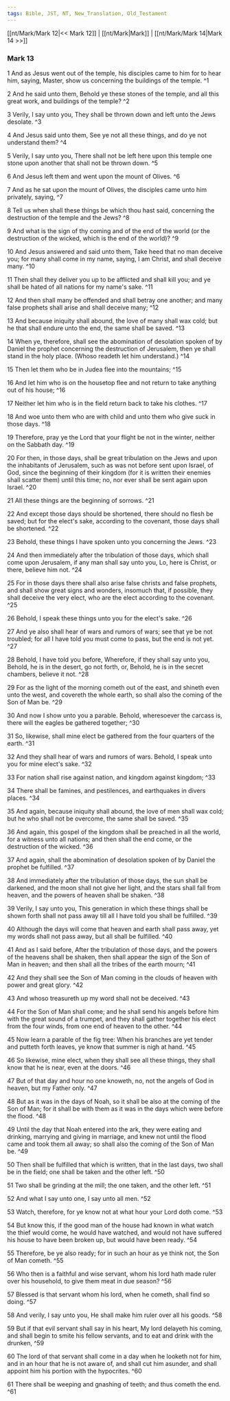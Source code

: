 ```yaml
---
tags: Bible, JST, NT, New_Translation, Old_Testament
---
```


[[nt/Mark/Mark 12|<< Mark 12]] | [[nt/Mark|Mark]] | [[nt/Mark/Mark 14|Mark 14 >>]]

### Mark 13

1 And as Jesus went out of the temple, his disciples came to him for to hear him, saying, Master, show us concerning the buildings of the temple.  ^1

2 And he said unto them, Behold ye these stones of the temple, and all this great work, and buildings of the temple?  ^2

3 Verily, I say unto you, They shall be thrown down and left unto the Jews desolate.  ^3

4 And Jesus said unto them, See ye not all these things, and do ye not understand them?  ^4

5 Verily, I say unto you, There shall not be left here upon this temple one stone upon another that shall not be thrown down.  ^5

6 And Jesus left them and went upon the mount of Olives.  ^6

7 And as he sat upon the mount of Olives, the disciples came unto him privately, saying,  ^7

8 Tell us when shall these things be which thou hast said, concerning the destruction of the temple and the Jews?  ^8

9 And what is the sign of thy coming and of the end of the world (or the destruction of the wicked, which is the end of the world)?  ^9

10 And Jesus answered and said unto them, Take heed that no man deceive you; for many shall come in my name, saying, I am Christ, and shall deceive many.  ^10

11 Then shall they deliver you up to be afflicted and shall kill you; and ye shall be hated of all nations for my name\'s sake.  ^11

12 And then shall many be offended and shall betray one another; and many false prophets shall arise and shall deceive many;  ^12

13 And because iniquity shall abound, the love of many shall wax cold; but he that shall endure unto the end, the same shall be saved.  ^13

14 When ye, therefore, shall see the abomination of desolation spoken of by Daniel the prophet concerning the destruction of Jerusalem, then ye shall stand in the holy place. (Whoso readeth let him understand.)  ^14

15 Then let them who be in Judea flee into the mountains;  ^15

16 And let him who is on the housetop flee and not return to take anything out of his house;  ^16

17 Neither let him who is in the field return back to take his clothes.  ^17

18 And woe unto them who are with child and unto them who give suck in those days.  ^18

19 Therefore, pray ye the Lord that your flight be not in the winter, neither on the Sabbath day.  ^19

20 For then, in those days, shall be great tribulation on the Jews and upon the inhabitants of Jerusalem, such as was not before sent upon Israel, of God, since the beginning of their kingdom (for it is written their enemies shall scatter them) until this time; no, nor ever shall be sent again upon Israel.  ^20

21 All these things are the beginning of sorrows.  ^21

22 And except those days should be shortened, there should no flesh be saved; but for the elect\'s sake, according to the covenant, those days shall be shortened.  ^22

23 Behold, these things I have spoken unto you concerning the Jews.  ^23

24 And then immediately after the tribulation of those days, which shall come upon Jerusalem, if any man shall say unto you, Lo, here is Christ, or there, believe him not.  ^24

25 For in those days there shall also arise false christs and false prophets, and shall show great signs and wonders, insomuch that, if possible, they shall deceive the very elect, who are the elect according to the covenant.  ^25

26 Behold, I speak these things unto you for the elect\'s sake.  ^26

27 And ye also shall hear of wars and rumors of wars; see that ye be not troubled; for all I have told you must come to pass, but the end is not yet.  ^27

28 Behold, I have told you before, Wherefore, if they shall say unto you, Behold, he is in the desert, go not forth, or, Behold, he is in the secret chambers, believe it not.  ^28

29 For as the light of the morning cometh out of the east, and shineth even unto the west, and covereth the whole earth, so shall also the coming of the Son of Man be.  ^29

30 And now I show unto you a parable. Behold, wheresoever the carcass is, there will the eagles be gathered together;  ^30

31 So, likewise, shall mine elect be gathered from the four quarters of the earth.  ^31

32 And they shall hear of wars and rumors of wars. Behold, I speak unto you for mine elect\'s sake.  ^32

33 For nation shall rise against nation, and kingdom against kingdom;  ^33

34 There shall be famines, and pestilences, and earthquakes in divers places.  ^34

35 And again, because iniquity shall abound, the love of men shall wax cold; but he who shall not be overcome, the same shall be saved.  ^35

36 And again, this gospel of the kingdom shall be preached in all the world, for a witness unto all nations; and then shall the end come, or the destruction of the wicked.  ^36

37 And again, shall the abomination of desolation spoken of by Daniel the prophet be fulfilled.  ^37

38 And immediately after the tribulation of those days, the sun shall be darkened, and the moon shall not give her light, and the stars shall fall from heaven, and the powers of heaven shall be shaken.  ^38

39 Verily, I say unto you, This generation in which these things shall be shown forth shall not pass away till all I have told you shall be fulfilled.  ^39

40 Although the days will come that heaven and earth shall pass away, yet my words shall not pass away, but all shall be fulfilled.  ^40

41 And as I said before, After the tribulation of those days, and the powers of the heavens shall be shaken, then shall appear the sign of the Son of Man in heaven; and then shall all the tribes of the earth mourn;  ^41

42 And they shall see the Son of Man coming in the clouds of heaven with power and great glory.  ^42

43 And whoso treasureth up my word shall not be deceived.  ^43

44 For the Son of Man shall come; and he shall send his angels before him with the great sound of a trumpet, and they shall gather together his elect from the four winds, from one end of heaven to the other.  ^44

45 Now learn a parable of the fig tree: When his branches are yet tender and putteth forth leaves, ye know that summer is nigh at hand.  ^45

46 So likewise, mine elect, when they shall see all these things, they shall know that he is near, even at the doors.  ^46

47 But of that day and hour no one knoweth, no, not the angels of God in heaven, but my Father only.  ^47

48 But as it was in the days of Noah, so it shall be also at the coming of the Son of Man; for it shall be with them as it was in the days which were before the flood.  ^48

49 Until the day that Noah entered into the ark, they were eating and drinking, marrying and giving in marriage, and knew not until the flood came and took them all away; so shall also the coming of the Son of Man be.  ^49

50 Then shall be fulfilled that which is written, that in the last days, two shall be in the field; one shall be taken and the other left.  ^50

51 Two shall be grinding at the mill; the one taken, and the other left.  ^51

52 And what I say unto one, I say unto all men.  ^52

53 Watch, therefore, for ye know not at what hour your Lord doth come.  ^53

54 But know this, if the good man of the house had known in what watch the thief would come, he would have watched, and would not have suffered his house to have been broken up, but would have been ready.  ^54

55 Therefore, be ye also ready; for in such an hour as ye think not, the Son of Man cometh.  ^55

56 Who then is a faithful and wise servant, whom his lord hath made ruler over his household, to give them meat in due season?  ^56

57 Blessed is that servant whom his lord, when he cometh, shall find so doing.  ^57

58 And verily, I say unto you, He shall make him ruler over all his goods.  ^58

59 But if that evil servant shall say in his heart, My lord delayeth his coming, and shall begin to smite his fellow servants, and to eat and drink with the drunken,  ^59

60 The lord of that servant shall come in a day when he looketh not for him, and in an hour that he is not aware of, and shall cut him asunder, and shall appoint him his portion with the hypocrites.  ^60

61 There shall be weeping and gnashing of teeth; and thus cometh the end.  ^61

 
